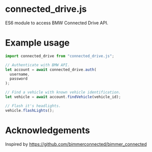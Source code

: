 # connected_drive.js
ES6 module to access BMW Connected Drive API.

# Example usage
```javascript
import connected_drive from "connected_drive.js";

// Authenticate with BMW API.
let account = await connected_drive.auth(
  username,
  password
);

// Find a vehicle with known vehicle identification.
let vehicle = await account.findVehicle(vehicle_id);

// Flash it's headlights.
vehicle.flashLights();
```

# Acknowledgements
Inspired by https://github.com/bimmerconnected/bimmer_connected
